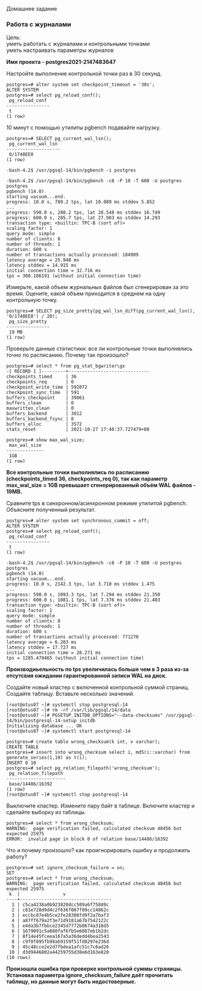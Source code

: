 Домашнее задание
### Работа с журналами

Цель:  
уметь работать с журналами и контрольными точками  
уметь настраивать параметры журналов  

<b>Имя проекта - postgres2021-2147483647</b>

Настройте выполнение контрольной точки раз в 30 секунд.  
```console
postgres=# alter system set checkpoint_timeout = '30s';
ALTER SYSTEM
postgres=# select pg_reload_conf();
 pg_reload_conf 
----------------
 t
(1 row)
```
10 минут c помощью утилиты pgbench подавайте нагрузку.  
```console
postgres=# SELECT pg_current_wal_lsn();
 pg_current_wal_lsn 
--------------------
 0/1748EE8
(1 row)

-bash-4.2$ /usr/pgsql-14/bin/pgbench -i postgres

-bash-4.2$ /usr/pgsql-14/bin/pgbench -c8 -P 10 -T 600 -U postgres postgres
pgbench (14.0)
starting vacuum...end.
progress: 10.0 s, 789.2 tps, lat 10.089 ms stddev 5.852
...
progress: 590.0 s, 280.2 tps, lat 28.548 ms stddev 16.749
progress: 600.0 s, 285.7 tps, lat 27.983 ms stddev 14.293
transaction type: <builtin: TPC-B (sort of)>
scaling factor: 1
query mode: simple
number of clients: 8
number of threads: 1
duration: 600 s
number of transactions actually processed: 184909
latency average = 25.948 ms
latency stddev = 14.915 ms
initial connection time = 32.716 ms
tps = 308.186191 (without initial connection time)
```
Измерьте, какой объем журнальных файлов был сгенерирован за это время. Оцените, какой объем приходится в среднем на одну контрольную точку.  
```console
postgres=# SELECT pg_size_pretty(pg_wal_lsn_diff(pg_current_wal_lsn(), '0/1748EE8') / 20);
 pg_size_pretty 
----------------
 19 MB
(1 row)
```
Проверьте данные статистики: все ли контрольные точки выполнялись точно по расписанию. Почему так произошло?  
```console
postgres=# select * from pg_stat_bgwriter\gx
-[ RECORD 1 ]---------+------------------------------
checkpoints_timed     | 36
checkpoints_req       | 0
checkpoint_write_time | 592072
checkpoint_sync_time  | 591
buffers_checkpoint    | 39861
buffers_clean         | 0
maxwritten_clean      | 0
buffers_backend       | 3012
buffers_backend_fsync | 0
buffers_alloc         | 3572
stats_reset           | 2021-10-27 17:40:37.727479+00

postgres=# show max_wal_size;
 max_wal_size 
--------------
 1GB
(1 row)
```
<b>Все контрольные точки выполнялись по расписанию (checkpoints_timed 36, checkpoints_req 0), так как параметр max_wal_size = 1GB превышает сгенерированный объём WAL файлов - 19MB.</b>

Сравните tps в синхронном/асинхронном режиме утилитой pgbench. Объясните полученный результат.  
```console
postgres=# alter system set synchronous_commit = off;
ALTER SYSTEM
postgres=# select pg_reload_conf();
 pg_reload_conf 
----------------
 t
(1 row)

-bash-4.2$ /usr/pgsql-14/bin/pgbench -c8 -P 10 -T 600 -U postgres postgres
pgbench (14.0)
starting vacuum...end.
progress: 10.0 s, 2142.3 tps, lat 3.710 ms stddev 1.475
...
progress: 590.0 s, 1093.3 tps, lat 7.294 ms stddev 21.350
progress: 600.0 s, 1081.1 tps, lat 7.376 ms stddev 21.483
transaction type: <builtin: TPC-B (sort of)>
scaling factor: 1
query mode: simple
number of clients: 8
number of threads: 1
duration: 600 s
number of transactions actually processed: 771270
latency average = 6.203 ms
latency stddev = 17.727 ms
initial connection time = 28.271 ms
tps = 1285.479465 (without initial connection time)
```
<b>Производиьельность по tps увеличилась больше чем в 3 раза из-за отсутсвия ожидании гарантированной записи WAL на диск.</b>

Создайте новый кластер с включенной контрольной суммой страниц. Создайте таблицу. Вставьте несколько значений.  
```console
[root@otus07 ~]# systemctl stop postgresql-14
[root@otus07 ~]# rm -rf /var/lib/pgsql/14/data
[root@otus07 ~]# PGSETUP_INITDB_OPTIONS="--data-checksums" /usr/pgsql-14/bin/postgresql-14-setup initdb
Initializing database ... OK
[root@otus07 ~]# systemctl start postgresql-14

postgres=# create table wrong_checksum(k int, v varchar);
CREATE TABLE
postgres=# insert into wrong_checksum select i, md5(i::varchar) from generate_series(1,10) as t(i);
INSERT 0 10
postgres=# select pg_relation_filepath('wrong_checksum');
 pg_relation_filepath 
----------------------
 base/14486/16392
(1 row)
[root@otus07 ~]# systemctl stop postgresql-14
```
Выключите кластер. Измените пару байт в таблице. Включите кластер и сделайте выборку из таблицы.  
```console
postgres=# select * from wrong_checksum;
WARNING:  page verification failed, calculated checksum 48456 but expected 25975
ERROR:  invalid page in block 0 of relation base/14486/16392
```
Что и почему произошло? как проигнорировать ошибку и продолжить работу?  
```console
postgres=# set ignore_checksum_failure = on;
SET
postgres=# select * from wrong_checksum;
WARNING:  page verification failed, calculated checksum 48456 but expected 25975
 k  |                v                 
----+----------------------------------
  1 | c5ca4238a0b923820dcc509a6f75849c
  2 | c81e728d9d4c2f636f067f89cc14862c
  3 | eccbc87e4b5ce2fe28308fd9f2a7baf3
  4 | a87ff679a2f3e71d9181a67b7542122c
  5 | e4da3b7fbbce2345d7772b0674a318d5
  6 | 1679091c5a880faf6fb5e6087eb1b2dc
  7 | 8f14e45fceea167a5a36dedd4bea2543
  8 | c9f0f895fb98ab9159f51fd0297e236d
  9 | 45c48cce2e2d7fbdea1afc51c7c6ad26
 10 | d3d9446802a44259755d38e6d163e820
(10 rows)
```
<b>Произошла ошибка при проверке контрольной суммы страницы. Установка параметра ignore_checksum_failure даёт прочитать таблицу, но данные могут быть недостоверные.</b>
